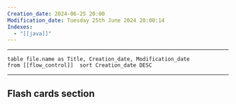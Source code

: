 ```yaml
---
Creation_date: 2024-06-25 20:00
Modification_date: Tuesday 25th June 2024 20:00:14
Indexes:
  - "[[java]]"
---
```


----

```dataview
table file.name as Title, Creation_date, Modification_date
from [[flow_control]]  sort Creation_date DESC
```


















---
## Flash cards section
